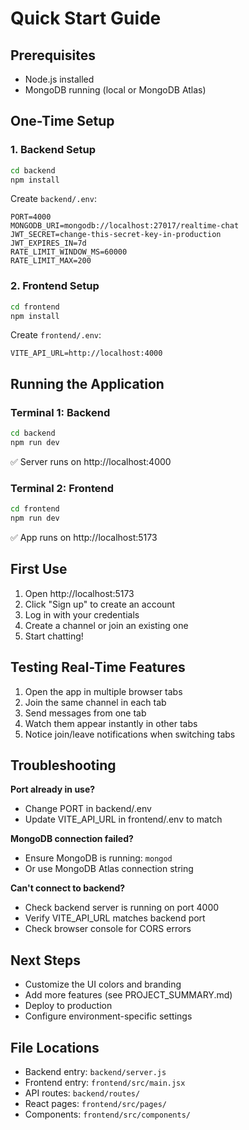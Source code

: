 # Quick Start Guide

## Prerequisites
- Node.js installed
- MongoDB running (local or MongoDB Atlas)

## One-Time Setup

### 1. Backend Setup

```bash
cd backend
npm install
```

Create `backend/.env`:
```env
PORT=4000
MONGODB_URI=mongodb://localhost:27017/realtime-chat
JWT_SECRET=change-this-secret-key-in-production
JWT_EXPIRES_IN=7d
RATE_LIMIT_WINDOW_MS=60000
RATE_LIMIT_MAX=200
```

### 2. Frontend Setup

```bash
cd frontend
npm install
```

Create `frontend/.env`:
```env
VITE_API_URL=http://localhost:4000
```

## Running the Application

### Terminal 1: Backend
```bash
cd backend
npm run dev
```
✅ Server runs on http://localhost:4000

### Terminal 2: Frontend
```bash
cd frontend
npm run dev
```
✅ App runs on http://localhost:5173

## First Use

1. Open http://localhost:5173
2. Click "Sign up" to create an account
3. Log in with your credentials
4. Create a channel or join an existing one
5. Start chatting!

## Testing Real-Time Features

1. Open the app in multiple browser tabs
2. Join the same channel in each tab
3. Send messages from one tab
4. Watch them appear instantly in other tabs
5. Notice join/leave notifications when switching tabs

## Troubleshooting

**Port already in use?**
- Change PORT in backend/.env
- Update VITE_API_URL in frontend/.env to match

**MongoDB connection failed?**
- Ensure MongoDB is running: `mongod`
- Or use MongoDB Atlas connection string

**Can't connect to backend?**
- Check backend server is running on port 4000
- Verify VITE_API_URL matches backend port
- Check browser console for CORS errors

## Next Steps

- Customize the UI colors and branding
- Add more features (see PROJECT_SUMMARY.md)
- Deploy to production
- Configure environment-specific settings

## File Locations

- Backend entry: `backend/server.js`
- Frontend entry: `frontend/src/main.jsx`
- API routes: `backend/routes/`
- React pages: `frontend/src/pages/`
- Components: `frontend/src/components/`


